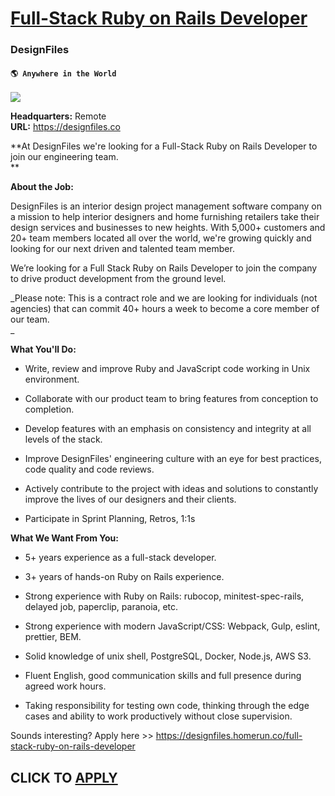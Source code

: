 # [Full-Stack Ruby on Rails Developer](https://www.remotewlb.com/apply/full-stack-ruby-on-rails-developer-77527)  
### DesignFiles  
#### `🌎 Anywhere in the World`  
![](https://we-work-remotely.imgix.net/logos/0018/5952/logo.gif?ixlib=rails-4.0.0&w=50&h=50&dpr=2&fit=fill&auto=compress)

**Headquarters:** Remote  
**URL:** https://designfiles.co

**At DesignFiles we're looking for a Full-Stack Ruby on Rails Developer to join our engineering team.  
**  

**About the Job:**

  
DesignFiles is an interior design project management software company on a mission to help interior designers and home furnishing retailers take their design services and businesses to new heights. With 5,000+ customers and 20+ team members located all over the world, we're growing quickly and looking for our next driven and talented team member.  
  

We’re looking for a Full Stack Ruby on Rails Developer to join the company to drive product development from the ground level.  
  

_Please note: This is a contract role and we are looking for individuals (not agencies) that can commit 40+ hours a week to become a core member of our team.  
_  

  
**What You'll Do:**

  * Write, review and improve Ruby and JavaScript code working in Unix environment.  
  

  * Collaborate with our product team to bring features from conception to completion.  
  

  * Develop features with an emphasis on consistency and integrity at all levels of the stack.  
  

  * Improve DesignFiles' engineering culture with an eye for best practices, code quality and code reviews.  
  

  * Actively contribute to the project with ideas and solutions to constantly improve the lives of our designers and their clients.  
  

  * Participate in Sprint Planning, Retros, 1:1s  
  

  
**What We Want From You:**

  * 5+ years experience as a full-stack developer.  
  

  * 3+ years of hands-on Ruby on Rails experience.  
  

  * Strong experience with Ruby on Rails: rubocop, minitest-spec-rails, delayed job, paperclip, paranoia, etc.  
  

  * Strong experience with modern JavaScript/CSS: Webpack, Gulp, eslint, prettier, BEM.  
  

  * Solid knowledge of unix shell, PostgreSQL, Docker, Node.js, AWS S3.  
  

  * Fluent English, good communication skills and full presence during agreed work hours.  
  

  * Taking responsibility for testing own code, thinking through the edge cases and ability to work productively without close supervision.

  

Sounds interesting? Apply here >> https://designfiles.homerun.co/full-stack-ruby-on-rails-developer

  
## CLICK TO [APPLY](https://www.remotewlb.com/apply/full-stack-ruby-on-rails-developer-77527)

